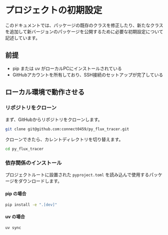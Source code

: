 # プロジェクトの初期設定

このドキュメントでは、パッケージの既存のクラスを修正したり、新たなクラスを追加して新バージョンのパッケージを公開するために必要な初期設定について記述しています。

## 前提

- pip または uv がローカルPCにインストールされている
- GitHubアカウントを所有しており、SSH接続のセットアップが完了している

## ローカル環境で動作させる

### リポジトリをクローン

まず、GitHubからリポジトリをクローンします。

```bash
git clone git@github.com:connect0459/py_flux_tracer.git
```

クローンできたら、カレントディレクトリを切り替えます。

```bash
cd py_flux_tracer
```

### 依存関係のインストール

プロジェクトルートに設置された `pyproject.toml` を読み込んで使用するパッケージをダウンロードします。

#### pip の場合

```bash
pip install -e ".[dev]"
```

#### uv の場合

```bash
uv sync
```
